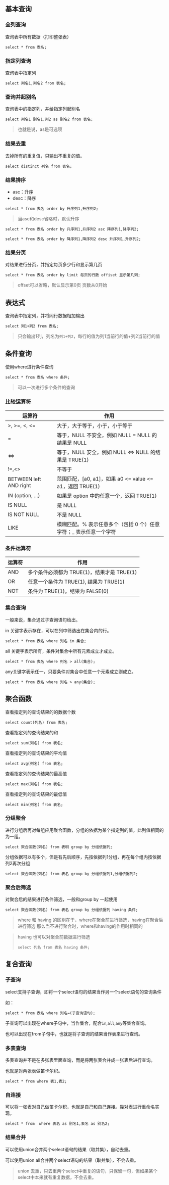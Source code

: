 ## 基本查询
### 全列查询
查询表中所有数据（打印整张表）
```mysql
select * from 表名;
```
### 指定列查询
查询表中指定列
```mysql
select 列名1,列名2 from 表名;
```
### 查询并起别名
查询表中的指定列，并给指定列起别名
```mysql
select 列名1 别名1,列2 as 别名2 from 表名;
```
> 也就是说，as是可选项
### 结果去重
去掉所有的重复值，只输出不重复的值。
```mysql
select distinct 列名 from 表名;
```
### 结果排序
- asc：升序
- desc：降序
```mysql
select * from 表名 order by 升序列1,升序列2;
```
> 当asc和desc省略时，默认升序
```mysql
select * from 表名 order by 升序列1,升序列2 asc 降序列1,降序列2;
```

```mysql
select * from 表名 order by 降序列1,降序列2 desc 升序列1,升序列2;
```

### 结果分页
对结果进行分页，并指定每页多少行和显示第几页
```mysql
select * from 表名 order by limit 每页的行数 offiset 显示第几列;
```
> offset可以省略，默认显示第0页
> 页数从0开始
## 表达式
查询表中指定列，并将同行数据相加输出
```mysql
select 列1+列2 from 表名;
```
> 只会输出1列，列名为`列1+列2`，每行的值为列1当前行的值+列2当前行的值
## 条件查询
使用where进行条件查询
```mysql
select * from 表名 where 条件;
```
> 可以一次进行多个条件的查询
### 比较运算符
|运算符|作用|
|--|--|
|>, >=, <, <=|大于，大于等于，小于，小于等于|
|=|等于，NULL 不安全，例如 NULL = NULL 的结果是 NULL|
|<=>|等于，NULL 安全，例如 NULL <=> NULL 的结果是 TRUE(1)|
|!=,<>|不等于|
|BETWEEN left AND right|范围匹配，[a0, a1]，如果 a0 <= value <= a1，返回 TRUE(1)|
|IN (option, ...)|如果是 option 中的任意一个，返回 TRUE(1)|
|IS NULL|是 NULL|
|IS NOT NULL|不是 NULL|
|LIKE|模糊匹配。% 表示任意多个（包括 0 个）任意字符；_ 表示任意一个字符|

### 条件运算符

|运算符|作用|
|--|--|
|AND|多个条件必须都为 TRUE(1)，结果才是 TRUE(1)|
|OR|任意一个条件为 TRUE(1), 结果为 TRUE(1)|
|NOT|条件为 TRUE(1)，结果为 FALSE(0)|
### 集合查询
一般来说，集合通过子查询语句给出。

in 关键字表示存在，可以在列中筛选出在集合内的行。
```mysql
select * from 表名 where 列名 in 集合;
```

all 关键字表示所有，条件对集合中所有元素成立才成立。
```mysql
select * from 表名 where 列名 > all(集合);
```
any关键字表示任一，只要条件对集合中任意一个元素成立则成立。
```mysql
select * from 表名 where 列名 > any(集合);
```
## 聚合函数
查看指定列的查询结果的的数据个数
```mysql
select count(列名) from 表名;
```

查看指定列的查询结果的和
```mysql
select sum(列名) from 表名;
```

查看指定列的查询结果的平均值
```mysql
select avg(列名) from 表名;
```

查看指定列的查询结果的最高值
```mysql
select max(列名) from 表名;
```

查看指定列的查询结果的最低值
```mysql
select min(列名) from 表名;
```
### 分组聚合
进行分组后再对每组应用聚合函数，分组的依据为某个指定列的值，此列值相同的为一组。

```mysql
select 聚合函数(列名) from 表明 group by 分组依据列;
```

分组依据可以有多个，但是有先后顺序，先按依据列1分组，再在每个组内按依据列2再次分组
```mysql
select 聚合函数(列名) from 表名 group by 分组依据列1,分组依据列2;
```

### 聚合后筛选

对聚合后的结果进行条件筛选，一般和group by 一起使用
```mysql
select 聚合函数(列名) from 表名 group by 分组依据列 having 条件;
```
> where 和 having 的区别在于，where在聚合前进行筛选，having在聚合后进行筛选
> 那么当不进行聚合时，where和having的作用时相同的

> having 也可以对聚合前数据进行筛选
> ```mysql
> select 列名 from 表名 having 条件;
>```

## 复合查询

### 子查询

select支持子查询，即将一个select语句的结果当作另一个select语句的查询条件

如：
```mysql
select * from 表名 where 列名=(子查询语句);
```

子查询可以出现在where子句中，当作集合，配合`in`,`all`,`any`等集合查询。

也可以出现在from子句中，也就是将子查询的结果当作表来进行查询。

### 多表查询

多表查询并不是在多张表里面查询，而是将两张表合并成一张表后进行查询。

也就是对两张表做笛卡尔积。

```mysql
select * from where 表1,表2;
```

### 自连接

可以将一张表对自己做笛卡尔积，也就是自己和自己连接。靠对表进行重命名实现。

```mysql
select * from  where 表名 as 别名1,表名 as 别名2;
```
### 结果合并

可以使用union合并两个select语句的结果（取并集），自动去重。

可以使用union all合并两个select语句的结果（取并集），不会去重。

> union 去重，只去重两个select中重复的语句，只保留一句，但如果某个select中本来就有重复数据，不会去重。